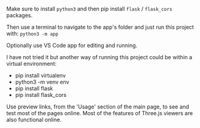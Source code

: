 Make sure to install `python3` and then pip install `flask` / `flask_cors` packages.

Then use a terminal to navigate to the app's folder and just run this project with: `python3 -m app`

Optionally use VS Code app for editing and running.

I have not tried it but another way of running this project could be within a virtual environment:
 - pip install virtualenv
 - python3 -m venv env
 - pip install flask
 - pip install flask_cors

Use preview links, from the 'Usage' section of the main page, to see and test most of the pages online.
Most of the features of Three.js viewers are also functional online.
